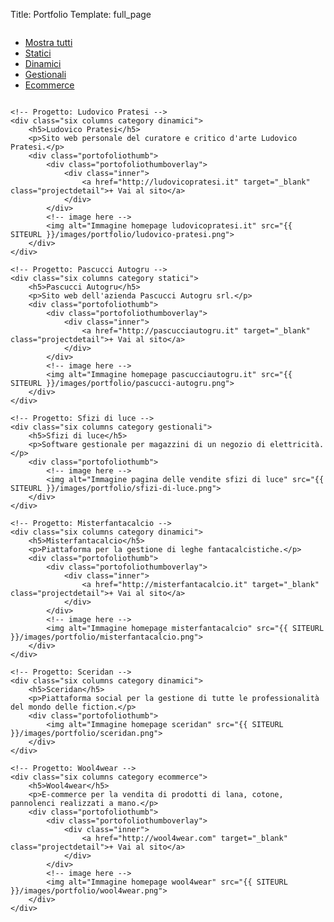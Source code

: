 Title: Portfolio
Template: full_page

<div class="row">
	<div class="twelve columns">
		<section class="clearfix" id="options">
		<ul data-option-key="filter" class="option-set clearfix" id="filters">
			<li><a class="portofoliobutton selected" data-option-value="*" href="#filter">Mostra tutti</a></li>
			<li><a class="portofoliobutton" data-option-value=".statici" href="#filter">Statici</a></li>
			<li><a class="portofoliobutton" data-option-value=".dinamici" href="#filter">Dinamici</a></li>
			<li><a class="portofoliobutton" data-option-value=".gestionali" href="#filter">Gestionali</a></li>
			<li><a class="portofoliobutton" data-option-value=".ecommerce" href="#filter">Ecommerce</a></li>
		</ul>
		</section>
	</div>
</div>

<div id="portofolio" class="row">


	<!-- Progetto: Ludovico Pratesi -->
	<div class="six columns category dinamici">
		<h5>Ludovico Pratesi</h5>
		<p>Sito web personale del curatore e critico d'arte Ludovico Pratesi.</p>
		<div class="portofoliothumb">
			<div class="portofoliothumboverlay">
				<div class="inner">
					<a href="http://ludovicopratesi.it" target="_blank" class="projectdetail">+ Vai al sito</a>
				</div>
			</div>
			<!-- image here -->
			<img alt="Immagine homepage ludovicopratesi.it" src="{{ SITEURL }}/images/portfolio/ludovico-pratesi.png">
		</div>
	</div>

	<!-- Progetto: Pascucci Autogru -->
	<div class="six columns category statici">
		<h5>Pascucci Autogru</h5>
		<p>Sito web dell'azienda Pascucci Autogru srl.</p>
		<div class="portofoliothumb">
			<div class="portofoliothumboverlay">
				<div class="inner">
					<a href="http://pascucciautogru.it" target="_blank" class="projectdetail">+ Vai al sito</a>
				</div>
			</div>
			<!-- image here -->
			<img alt="Immagine homepage pascucciautogru.it" src="{{ SITEURL }}/images/portfolio/pascucci-autogru.png">
		</div>
	</div>

	<!-- Progetto: Sfizi di luce -->
	<div class="six columns category gestionali">
		<h5>Sfizi di luce</h5>
		<p>Software gestionale per magazzini di un negozio di elettricità.</p>
		<div class="portofoliothumb">
			<!-- image here -->
			<img alt="Immagine pagina delle vendite sfizi di luce" src="{{ SITEURL }}/images/portfolio/sfizi-di-luce.png">
		</div>
	</div>

	<!-- Progetto: Misterfantacalcio -->
	<div class="six columns category dinamici">
		<h5>Misterfantacalcio</h5>
		<p>Piattaforma per la gestione di leghe fantacalcistiche.</p>
		<div class="portofoliothumb">
			<div class="portofoliothumboverlay">
				<div class="inner">
					<a href="http://misterfantacalcio.it" target="_blank" class="projectdetail">+ Vai al sito</a>
				</div>
			</div>
			<!-- image here -->
			<img alt="Immagine homepage misterfantacalcio" src="{{ SITEURL }}/images/portfolio/misterfantacalcio.png">
		</div>
	</div>

	<!-- Progetto: Sceridan -->
	<div class="six columns category dinamici">
		<h5>Sceridan</h5>
		<p>Piattaforma social per la gestione di tutte le professionalità del mondo delle fiction.</p>
		<div class="portofoliothumb">
			<img alt="Immagine homepage sceridan" src="{{ SITEURL }}/images/portfolio/sceridan.png">
		</div>
	</div>

	<!-- Progetto: Wool4wear -->
	<div class="six columns category ecommerce">
		<h5>Wool4wear</h5>
		<p>E-commerce per la vendita di prodotti di lana, cotone, pannolenci realizzati a mano.</p>
		<div class="portofoliothumb">
			<div class="portofoliothumboverlay">
				<div class="inner">
					<a href="http://wool4wear.com" target="_blank" class="projectdetail">+ Vai al sito</a>
				</div>
			</div>
			<!-- image here -->
			<img alt="Immagine homepage wool4wear" src="{{ SITEURL }}/images/portfolio/wool4wear.png">
		</div>
	</div>



</div>